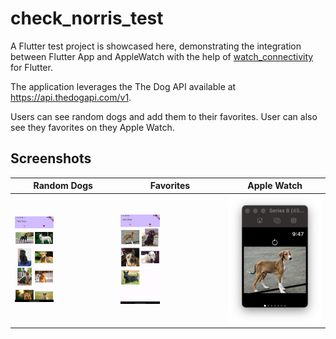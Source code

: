 # check_norris_test
A Flutter test project is showcased here, demonstrating the integration between Flutter App and AppleWatch with the help of [watch_connectivity](https://pub.dev/packages/watch_connectivity) for Flutter.

The application leverages the The Dog API available at https://api.thedogapi.com/v1.

Users can see random dogs and add them to their favorites. User can also see they favorites on they Apple Watch.

## Screenshots
| Random Dogs  | Favorites | Apple Watch |
| ------------- | ------------- | ------------- |
| <img src="https://github.com/chechoora/daily_dogs/blob/main/github_utils/main_screen.png?raw=true" width=40% height=40%/> | <img src="https://github.com/chechoora/daily_dogs/blob/main/github_utils/favorite_screen.png?raw=true" width=40% height=40% />  | <img src="https://github.com/chechoora/daily_dogs/blob/main/github_utils/watch_screen.png?raw=true"/> |


